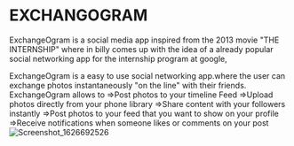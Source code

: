 # EXCHANGOGRAM
ExchangeOgram is a social media app inspired from the 2013 movie "THE INTERNSHIP" where in billy comes up with the idea of a already popular social networking app for the internship program at google,  

ExchangeOgram is a easy to use social networking app.where the user can exchange photos instantaneously "on the line" with their friends.  
ExchangeOgram allows to 
=>Post photos to your timeline Feed 
=>Upload photos directly from your phone library 
=>Share content with your followers instantly 
=>Post photos to your feed that you want to show on your profile 
=>Receive notifications when someone likes or comments on your post
![Screenshot_1626692526](https://user-images.githubusercontent.com/80595287/126319131-da2e84ec-80f5-4ddf-8d5e-98fb3f91e8ea.png)

